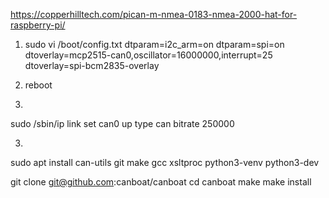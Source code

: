 
https://copperhilltech.com/pican-m-nmea-0183-nmea-2000-hat-for-raspberry-pi/

1) sudo vi  /boot/config.txt
dtparam=i2c_arm=on
dtparam=spi=on
dtoverlay=mcp2515-can0,oscillator=16000000,interrupt=25
dtoverlay=spi-bcm2835-overlay

2) reboot

3)
sudo /sbin/ip link set can0 up type can bitrate 250000

3) 
sudo apt install can-utils git make gcc xsltproc python3-venv python3-dev


git clone git@github.com:canboat/canboat
cd canboat
make
make install
